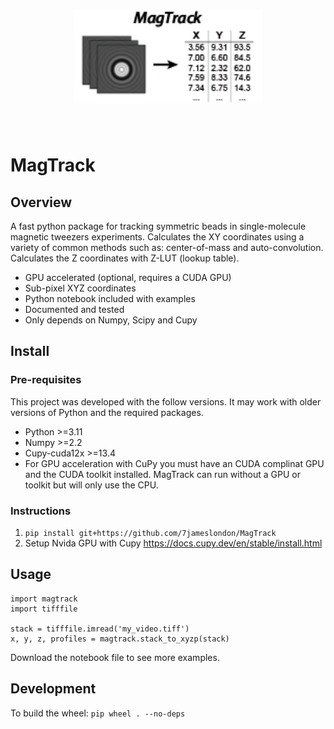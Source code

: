<h1 align="center">
<img src="https://raw.githubusercontent.com/7jameslondon/MagTrack/refs/heads/master/logo.png" width="300">
</h1><br>

# MagTrack

## Overview
A fast python package for tracking symmetric beads in 
single-molecule magnetic tweezers experiments. Calculates the XY coordinates 
using a variety of common methods such as: center-of-mass and auto-convolution.
Calculates the Z coordinates with Z-LUT (lookup table).

* GPU accelerated (optional, requires a CUDA GPU)
* Sub-pixel XYZ coordinates
* Python notebook included with examples
* Documented and tested
* Only depends on Numpy, Scipy and Cupy

## Install
### Pre-requisites
This project was developed with the follow versions. It may work with older versions of Python and the required packages.
* Python >=3.11
* Numpy >=2.2
* Cupy-cuda12x >=13.4
* For GPU acceleration with CuPy you must have an CUDA complinat GPU and the CUDA toolkit installed. MagTrack can run without a GPU or toolkit but will only use the CPU.

### Instructions
1. ```pip install git+https://github.com/7jameslondon/MagTrack```
2. Setup Nvida GPU with Cupy https://docs.cupy.dev/en/stable/install.html

## Usage
```
import magtrack
import tifffile

stack = tifffile.imread('my_video.tiff')
x, y, z, profiles = magtrack.stack_to_xyzp(stack)
```
Download the notebook file to see more examples.

## Development

To build the wheel: ```pip wheel . --no-deps```